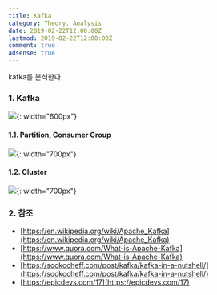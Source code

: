 ```yaml
---
title: Kafka
category: Theory, Analysis
date: 2019-02-22T12:00:00Z
lastmod: 2019-02-22T12:00:00Z
comment: true
adsense: true
---
```


kafka를 분석한다.

### 1. Kafka

![]({{site.baseurl}}/images/theory_analysis/Kafka/Kafka_Architecture.PNG){: width="600px"}

#### 1.1. Partition, Consumer Group

![]({{site.baseurl}}/images/theory_analysis/Kafka/Kafka_Partition_Consumer_Group.PNG){: width="700px"}

#### 1.2. Cluster

![]({{site.baseurl}}/images/theory_analysis/Kafka/Kafka_Cluster.PNG){: width="700px"}

### 2. 참조

* [https://en.wikipedia.org/wiki/Apache_Kafka](https://en.wikipedia.org/wiki/Apache_Kafka)
* [https://www.quora.com/What-is-Apache-Kafka](https://www.quora.com/What-is-Apache-Kafka)
* [https://sookocheff.com/post/kafka/kafka-in-a-nutshell/](https://sookocheff.com/post/kafka/kafka-in-a-nutshell/)
* [https://epicdevs.com/17](https://epicdevs.com/17)

